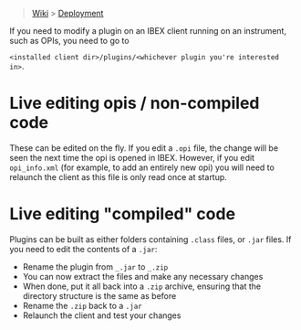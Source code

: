 > [Wiki](Home) > [Deployment](Deployment)

If you need to modify a plugin on an IBEX client running on an instrument, such as OPIs, you need to go to 

```<installed client dir>/plugins/<whichever plugin you're interested in>```.

# Live editing opis / non-compiled code

These can be edited on the fly. If you edit a `.opi` file, the change will be seen the next time the opi is opened in IBEX. However, if you edit `opi_info.xml` (for example, to add an entirely new opi) you will need to relaunch the client as this file is only read once at startup.

# Live editing "compiled" code

Plugins can be built as either folders containing `.class` files, or `.jar` files. If you need to edit the contents of a `.jar`:
- Rename the plugin from `_.jar` to `_.zip`
- You can now extract the files and make any necessary changes
- When done, put it all back into a `.zip` archive, ensuring that the directory structure is the same as before
- Rename the `.zip` back to a `.jar`
- Relaunch the client and test your changes